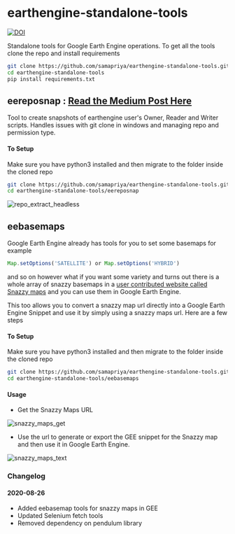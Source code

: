 # earthengine-standalone-tools

[![DOI](https://zenodo.org/badge/DOI/10.5281/zenodo.4001360.svg)](https://doi.org/10.5281/zenodo.4001360)

Standalone tools for Google Earth Engine operations. To get all the tools clone the repo and install requirements

```bash
git clone https://github.com/samapriya/earthengine-standalone-tools.git
cd earthengine-standalone-tools
pip install requirements.txt
```

## eereposnap : [Read the Medium Post Here](https://medium.com/@samapriyaroy/getting-git-right-on-google-earth-engine-e853f6551889)
Tool to create snapshots of earthengine user's Owner, Reader and Writer scripts. Handles issues with git clone in windows and managing repo and permission type. 

#### To Setup 
Make sure you have python3 installed and then migrate to the folder inside the cloned repo

```bash
git clone https://github.com/samapriya/earthengine-standalone-tools.git
cd earthengine-standalone-tools/eereposnap
```

![repo_extract_headless](https://user-images.githubusercontent.com/6677629/75488708-d440f680-597e-11ea-8590-7d2ee4a90f0d.gif)

## eebasemaps
Google Earth Engine already has tools for you to set some basemaps for example

```js
Map.setOptions('SATELLITE') or Map.setOptions('HYBRID')
```

and so on however what if you want some variety and turns out there is a whole array of snazzy basemaps in a [user contributed website called Snazzy maps](https://snazzymaps.com/) and you can use them in Google Earth Engine. 

This too allows you to convert a snazzy map url directly into a Google Earth Engine Snippet and use it by simply using a snazzy maps url. Here are a few steps

#### To Setup 
Make sure you have python3 installed and then migrate to the folder inside the cloned repo

```bash
git clone https://github.com/samapriya/earthengine-standalone-tools.git
cd earthengine-standalone-tools/eebasemaps
```

#### Usage
* Get the Snazzy Maps URL

![snazzy_maps_get](https://user-images.githubusercontent.com/6677629/91254262-e46c3f80-e72f-11ea-8e66-e16025d46bb4.gif)

* Use the url to generate or export the GEE snippet for the Snazzy map and then use it in Google Earth Engine.

![snazzy_maps_text](https://user-images.githubusercontent.com/6677629/91254270-ecc47a80-e72f-11ea-97d1-a96695473edc.gif)


### Changelog

#### 2020-08-26
* Added eebasemap tools for snazzy maps in GEE
* Updated Selenium fetch tools
* Removed dependency on pendulum library


